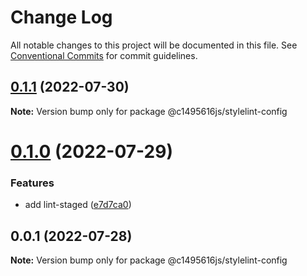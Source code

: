 # Change Log

All notable changes to this project will be documented in this file.
See [Conventional Commits](https://conventionalcommits.org) for commit guidelines.

## [0.1.1](https://github.com/c1495616js/jerry-fe-library/compare/@c1495616js/stylelint-config@0.1.0...@c1495616js/stylelint-config@0.1.1) (2022-07-30)

**Note:** Version bump only for package @c1495616js/stylelint-config





# [0.1.0](https://github.com/c1495616js/jerry-fe-library/compare/@c1495616js/stylelint-config@0.0.1...@c1495616js/stylelint-config@0.1.0) (2022-07-29)


### Features

* add lint-staged ([e7d7ca0](https://github.com/c1495616js/jerry-fe-library/commit/e7d7ca02366321f602e6f10315be12fc6c2cd171))





## 0.0.1 (2022-07-28)

**Note:** Version bump only for package @c1495616js/stylelint-config
